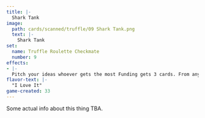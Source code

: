 ```yaml
---
title: |-
  Shark Tank
image: 
  path: cards/scanned/truffle/09 Shark Tank.png
  text: |-
    Shark Tank
set:
  name: Truffle Roulette Checkmate
  number: 9
effects: 
- |-
  Pitch your ideas whoever gets the most Funding gets 3 cards. From any source.
flavor-text: |-
  "I Love It"
game-created: 33
---
```

Some actual info about this thing TBA.
